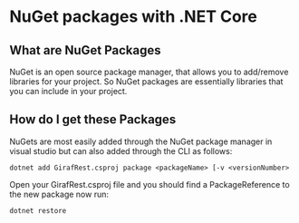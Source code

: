 # NuGet packages with .NET Core

## What are NuGet Packages

NuGet is an open source package manager, that allows you to add/remove libraries
for your project. So NuGet packages are essentially libraries that you can include in your project.

## How do I get these Packages

NuGets are most easily added through the NuGet package manager in visual studio
but can also added through the CLI as follows:

```dotnet add GirafRest.csproj package <packageName> [-v <versionNumber>```

Open your GirafRest.csproj file and you should find a PackageReference to the new
package now run:

```dotnet restore```
